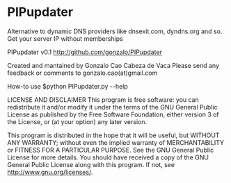 PIPupdater
==========

Alternative to dynamic DNS providers like dnsexit.com, dyndns.org and so. Get your server IP without memberships

PIPupdater v0.1 
http://github.com/gonzalo/PIPupdater

Created and mantained by Gonzalo Cao Cabeza de Vaca Please send any feedback or comments to gonzalo.cao(at)gmail.com

How-to use
$python PIPupdater.py --help



LICENSE AND DISCLAIMER
This program is free software: you can redistribute it and/or modify it under the terms of the GNU General Public License as published by the Free Software Foundation, either version 3 of the License, or (at your option) any later version.

This program is distributed in the hope that it will be useful, but WITHOUT ANY WARRANTY; without even the implied warranty of MERCHANTABILITY or FITNESS FOR A PARTICULAR PURPOSE. See the GNU General Public License for more details. You should have received a copy of the GNU General Public License along with this program. If not, see http://www.gnu.org/licenses/.
